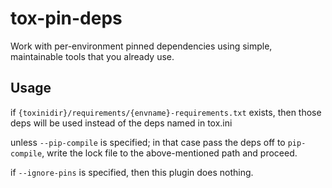 # tox-pin-deps

Work with per-environment pinned dependencies using simple,
maintainable tools that you already use.

## Usage

if `{toxinidir}/requirements/{envname}-requirements.txt` exists,
then those deps will be used instead of the deps named in tox.ini

unless `--pip-compile` is specified; in that case pass the deps
off to `pip-compile`, write the lock file to the above-mentioned
path and proceed.

if `--ignore-pins` is specified, then this plugin does nothing.